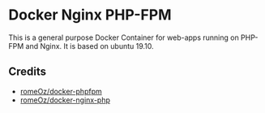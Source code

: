 # Docker Nginx PHP-FPM

This is a general purpose Docker Container for web-apps running on PHP-FPM and Nginx. It is based on ubuntu 19.10.

## Credits

- [romeOz/docker-phpfpm](https://github.com/romeOz/docker-phpfpm)
- [romeOz/docker-nginx-php](https://github.com/romeOz/docker-nginx-php)